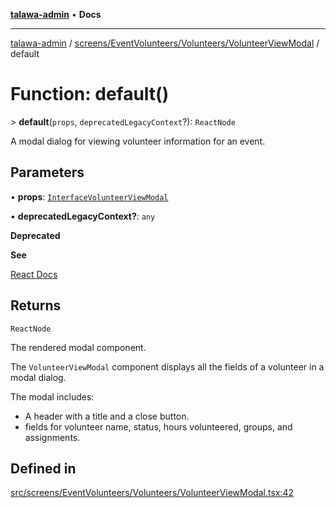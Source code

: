 [**talawa-admin**](../../../../../README.md) • **Docs**

***

[talawa-admin](../../../../../modules.md) / [screens/EventVolunteers/Volunteers/VolunteerViewModal](../README.md) / default

# Function: default()

\> **default**(`props`, `deprecatedLegacyContext`?): `ReactNode`

A modal dialog for viewing volunteer information for an event.

## Parameters

• **props**: [`InterfaceVolunteerViewModal`](../interfaces/InterfaceVolunteerViewModal.md)

• **deprecatedLegacyContext?**: `any`

**Deprecated**

**See**

[React Docs](https://legacy.reactjs.org/docs/legacy-context.html#referencing-context-in-lifecycle-methods)

## Returns

`ReactNode`

The rendered modal component.

The `VolunteerViewModal` component displays all the fields of a volunteer in a modal dialog.

The modal includes:
- A header with a title and a close button.
- fields for volunteer name, status, hours volunteered, groups, and assignments.

## Defined in

[src/screens/EventVolunteers/Volunteers/VolunteerViewModal.tsx:42](https://github.com/PalisadoesFoundation/talawa-admin/blob/3f6b41a67c6932f4c0bce6ffb822d4ef12ede8c8/src/screens/EventVolunteers/Volunteers/VolunteerViewModal.tsx#L42)
